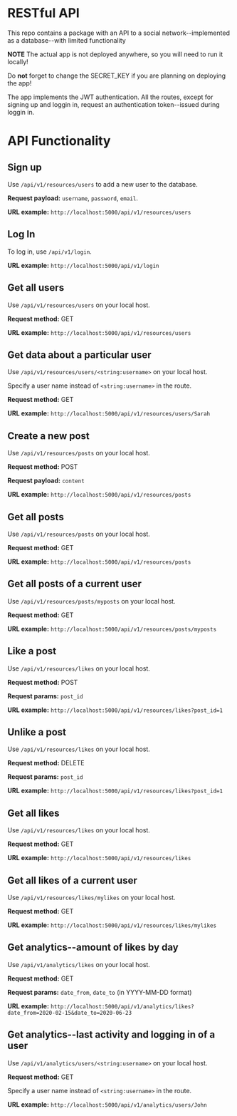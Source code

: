 # RESTful API
This repo contains a package with an API to a social network--implemented as a database--with limited functionality

**NOTE** The actual app is not deployed anywhere, so you will need to run it locally!

Do **not** forget to change the SECRET_KEY if you are planning on deploying the app!

The app implements the JWT authentication. All the routes, except for signing up and loggin in, request an authentication token--issued during loggin in.

# API Functionality
## Sign up
Use `/api/v1/resources/users` to add a new user to the database.

**Request payload:** `username`, `password`, `email`.

**URL example:** `http://localhost:5000/api/v1/resources/users`

## Log In
To log in, use `/api/v1/login`.

**URL example:** `http://localhost:5000/api/v1/login`

## Get all users
Use `/api/v1/resources/users` on your local host.

**Request method:** GET

**URL example:** `http://localhost:5000/api/v1/resources/users`

## Get data about a particular user
Use `/api/v1/resources/users/<string:username>` on your local host.

Specify a user name instead of `<string:username>` in the route.

**Request method:** GET

**URL example:** `http://localhost:5000/api/v1/resources/users/Sarah`

## Create a new post
Use `/api/v1/resources/posts` on your local host.

**Request method:** POST

**Request payload:** `content`

**URL example:** `http://localhost:5000/api/v1/resources/posts`

## Get all posts
Use `/api/v1/resources/posts` on your local host.

**Request method:** GET

**URL example:** `http://localhost:5000/api/v1/resources/posts`

## Get all posts of a current user
Use `/api/v1/resources/posts/myposts` on your local host.

**Request method:** GET

**URL example:** `http://localhost:5000/api/v1/resources/posts/myposts`

## Like a post
Use `/api/v1/resources/likes` on your local host.

**Request method:** POST

**Request params:** `post_id`

**URL example:** `http://localhost:5000/api/v1/resources/likes?post_id=1`

## Unlike a post
Use `/api/v1/resources/likes` on your local host.

**Request method:** DELETE

**Request params:** `post_id`

**URL example:** `http://localhost:5000/api/v1/resources/likes?post_id=1`

## Get all likes
Use `/api/v1/resources/likes` on your local host.

**Request method:** GET

**URL example:** `http://localhost:5000/api/v1/resources/likes`

## Get all likes of a current user
Use `/api/v1/resources/likes/mylikes` on your local host.

**Request method:** GET

**URL example:** `http://localhost:5000/api/v1/resources/likes/mylikes`

## Get analytics--amount of likes by day
Use `/api/v1/analytics/likes` on your local host.

**Request method:** GET

**Request params:** `date_from`, `date_to` (in YYYY-MM-DD format)

**URL example:** `http://localhost:5000/api/v1/analytics/likes?date_from=2020-02-15&date_to=2020-06-23`

## Get analytics--last activity and logging in of a user
Use `/api/v1/analytics/users/<string:username>` on your local host.

**Request method:** GET

Specify a user name instead of `<string:username>` in the route.

**URL example:** `http://localhost:5000/api/v1/analytics/users/John`
